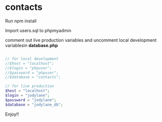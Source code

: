 # contacts

Run npm install

Import users.sql to phpmyadmin

comment out live production variables and uncomment local development variablesin **database.php**

```php

// for local development
//$host = "localhost";
//$login = "phpuser";
//$password = "phpuser";
//$database = "contacts";

// for live production
$host = "localhost";
$login = "jodylane";
$password = "jodylane";
$database = "jodylane_db";

```


Enjoy!!
